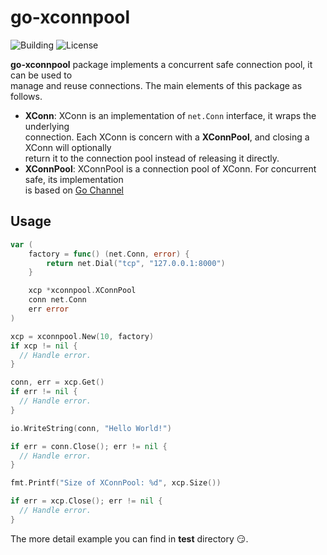 # go-xconnpool

![Building](https://img.shields.io/badge/building-passing-green.svg)
![License](https://img.shields.io/badge/license-MIT-blue.svg)

**go-xconnpool** package implements a concurrent safe connection pool, it can be used to     
manage and reuse connections. The main elements of this package as follows.

- **XConn**: XConn is an implementation of `net.Conn` interface, it wraps the underlying      
connection. Each XConn is concern with a **XConnPool**, and closing a XConn will optionally    
return it to the connection pool instead of releasing it directly.    
- **XConnPool**: XConnPool is a connection pool of XConn. For concurrent safe, its implementation    
is based on [Go Channel](https://tour.golang.org/concurrency/2)

## Usage

``` go
var (
    factory = func() (net.Conn, error) {
        return net.Dial("tcp", "127.0.0.1:8000")
    }

    xcp *xconnpool.XConnPool
    conn net.Conn
    err error
)

xcp = xconnpool.New(10, factory)
if xcp != nil {
  // Handle error.
}

conn, err = xcp.Get()
if err != nil {
  // Handle error.
}

io.WriteString(conn, "Hello World!")

if err = conn.Close(); err != nil {
  // Handle error.
}

fmt.Printf("Size of XConnPool: %d", xcp.Size())

if err = xcp.Close(); err != nil {
  // Handle error.
}

```
The more detail example you can find in **test** directory :smirk:.


